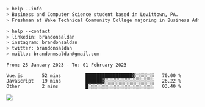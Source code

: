 ````bash
> help --info
> Business and Computer Science student based in Levittown, PA.
> Freshman at Wake Technical Community College majoring in Business Administration.
````

````bash
> help --contact
> linkedin: brandonsaldan
> instagram: brandonsaldan
> twitter: brandonsaldan
> mailto: brandonmsaldan@gmail.com
````

<!--START_SECTION:waka-->

```text
From: 25 January 2023 - To: 01 February 2023

Vue.js       52 mins         █████████████████▓░░░░░░░   70.00 %
JavaScript   19 mins         ██████▓░░░░░░░░░░░░░░░░░░   26.22 %
Other        2 mins          █░░░░░░░░░░░░░░░░░░░░░░░░   03.40 %
```

<!--END_SECTION:waka-->

![](https://komarev.com/ghpvc/?username=brandonsaldan&color=6A8AFF)

